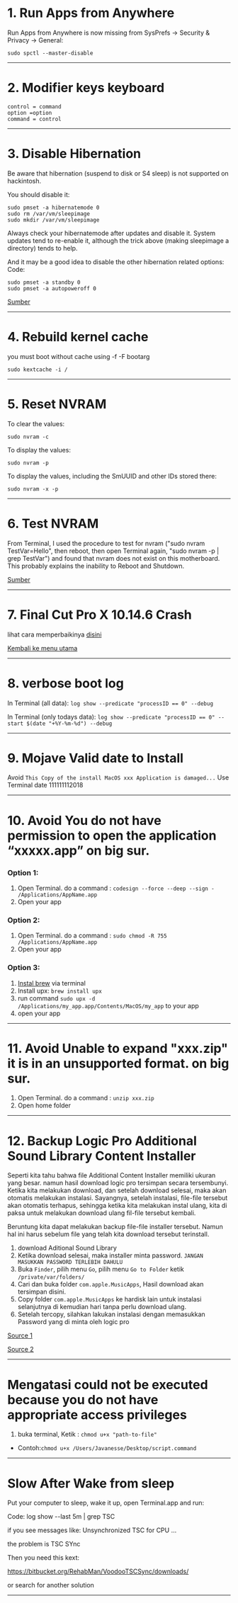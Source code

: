 # 1. Run Apps from Anywhere 

Run Apps from Anywhere is now missing from SysPrefs -> Security & Privacy -> General:

`sudo spctl --master-disable`

---

# 2. Modifier keys keyboard

```
control = command
option =option
command = control
```

---

# 3. Disable Hibernation

Be aware that hibernation (suspend to disk or S4 sleep) is not supported on hackintosh.

You should disable it:

```
sudo pmset -a hibernatemode 0
sudo rm /var/vm/sleepimage
sudo mkdir /var/vm/sleepimage
```

Always check your hibernatemode after updates and disable it. System updates tend to re-enable it, although the trick above (making sleepimage a directory) tends to help.

And it may be a good idea to disable the other hibernation related options:
Code:
```
sudo pmset -a standby 0
sudo pmset -a autopoweroff 0
```

[Sumber](https://www.tonymacx86.com/threads/guide-native-power-management-for-laptops.175801/)

---

# 4. Rebuild kernel cache

you must boot without cache using -f -F bootarg

`sudo kextcache -i /`

---

# 5. Reset NVRAM

To clear the values:

`sudo nvram -c`

To display the values:

`sudo nvram -p`

To display the values, including the SmUUID and other IDs stored there:

`sudo nvram -x -p`

---

# 6. Test NVRAM

From Terminal, I used the procedure to test for nvram ("sudo nvram TestVar=Hello", then reboot, then open Terminal again, "sudo nvram -p | grep TestVar") and found that nvram does not exist on this motherboard. This probably explains the inability to Reboot and Shutdown.

[Sumber](https://www.tonymacx86.com/threads/success-ongoing-status-of-designare-z390-with-i7-9700k.266065/)

---

# 7. Final Cut Pro X 10.14.6 Crash
lihat cara memperbaikinya [disini](FCP%20X%20Crash.md)

[Kembali ke menu utama](https://github.com/javanesse/Asrock-Phantom-Gaming-4s-Hackintosh/blob/master/README.md#langkah-instalasi)

---

# 8. verbose boot log
In Terminal (all data):
`log show --predicate "processID == 0" --debug`

In Terminal (only todays data):
`log show --predicate "processID == 0" --start $(date "+%Y-%m-%d") --debug`

---

# 9. Mojave Valid date to Install
Avoid `This Copy of the install MacOS xxx Application is damaged...`
Use Terminal
date 111111112018

---


# 10. Avoid You do not have permission to open the application “xxxxx.app” on big sur.
### Option 1:
1. Open Terminal. do a command : `codesign --force --deep --sign - /Applications/AppName.app`
2. Open your app

### Option 2:
1. Open Terminal. do a command : `sudo chmod -R 755 /Applications/AppName.app`
2. Open your app


### Option 3:
1. [Instal brew](https://brew.sh/) via terminal
2. Install upx: `brew install upx` 
3. run command `sudo upx -d /Applications/my_app.app/Contents/MacOS/my_app` to your app
4. open your app

---

# 11. Avoid Unable to expand "xxx.zip" it is in an unsupported format. on big sur.

1. Open Terminal. do a command : `unzip xxx.zip`
2. Open home folder

---

# 12. Backup Logic Pro Additional Sound Library Content Installer

Seperti kita tahu bahwa file Additional Content Installer memiliki ukuran yang besar. namun hasil download logic pro tersimpan secara tersembunyi. Ketika kita melakukan download, dan setelah download selesai, maka akan otomatis melakukan instalasi.
Sayangnya, setelah instalasi, file-file tersebut akan otomatis terhapus, sehingga ketika kita melakukan instal ulang, kita di paksa untuk melakukan download ulang fil-file tersebut kembali.

Beruntung kita dapat melakukan backup file-file installer tersebut. Namun hal ini harus sebelum file yang telah kita download tersebut terinstall.

1. download Aditional Sound Library
2. Ketika download selesai, maka installer minta password. `JANGAN MASUKKAN PASSWORD TERLEBIH DAHULU`
3. Buka `Finder`, pilih menu `Go`, pilih menu `Go to Folder` ketik `/private/var/folders/`
4. Cari dan buka folder `com.apple.MusicApps`, Hasil download akan tersimpan disini.
5. Copy folder `com.apple.MusicApps` ke hardisk lain untuk instalasi selanjutnya di kemudian hari tanpa perlu download ulang.
6. Setelah tercopy, silahkan lakukan instalasi dengan memasukkan Password yang di minta oleh logic pro

[Source 1](https://www.youtube.com/watch?v=4ZEjC1pDJ9Q)

[Source 2](https://www.youtube.com/watch?v=6ncYUNLoTyM)

---

# Mengatasi could not be executed because you do not have appropriate access privileges

1. buka terminal, Ketik : `chmod u+x "path-to-file"`
- Contoh:`chmod u+x /Users/Javanesse/Desktop/script.command`

---
# Slow After Wake from sleep
Put your computer to sleep, wake it up, open Terminal.app and run:

Code:
log show --last 5m | grep TSC

if you see messages like:
Unsynchronized TSC for CPU ...

the problem is TSC SYnc

Then you need this kext:

https://bitbucket.org/RehabMan/VoodooTSCSync/downloads/

or search for another solution

---

